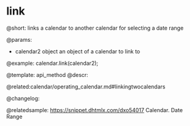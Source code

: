 link
=============

@short: links a calendar to another calendar for selecting a date range


@params:
- calendar2 		object		an object of a calendar to link to



@example:
calendar.link(calendar2);


@template: api_method
@descr:


@related:calendar/operating_calendar.md#linkingtwocalendars


@changelog:


@relatedsample:
https://snippet.dhtmlx.com/dxo54017	Calendar. Date Range